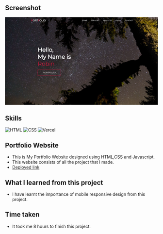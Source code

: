 ## Screenshot
![Project screenshot](./img/portfolio.png)

## Skills
![HTML](https://img.shields.io/badge/HTML5-E34F26?style=for-the-badge&logo=html5&logoColor=white) 
![CSS](https://img.shields.io/badge/CSS3-1572B6?style=for-the-badge&logo=css3&logoColor=white)
![Vercel](https://img.shields.io/badge/Vercel-000000?style=for-the-badge&logo=vercel&logoColor=white) 

## Portfolio Website
- This is My Portfolio Website designed using HTML,CSS and Javascript.
- This website consists of all the project that I made.
- [Deployed link](http://robin-portfolio-six.vercel.app/)

## What I learned from this project
- I have learnt the importance of mobile responsive design from this project.

## Time taken
- It took me 8 hours to finish this project.